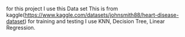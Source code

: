 for this project I use this Data set
This is from kaggle(https://www.kaggle.com/datasets/johnsmith88/heart-disease-dataset) 
for training and testing I use KNN, Decision Tree, Linear Regression.
